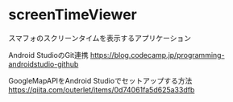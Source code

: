 # screenTimeViewer
スマフォのスクリーンタイムを表示するアプリケーション

Android StudioのGit連携
https://blog.codecamp.jp/programming-androidstudio-github

GoogleMapAPIをAndroid Studioでセットアップする方法
https://qiita.com/outerlet/items/0d74061fa5d625a33dfb

